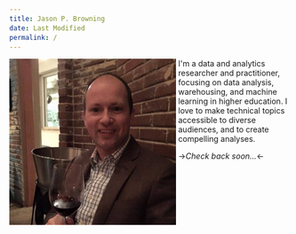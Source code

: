 ```yaml
---
title: Jason P. Browning 
date: Last Modified 
permalink: / 
---
```

<img src="/content/images/jason-wine.jpg" alt="Author enjoys a glass." style="width: 300px; height: 300px; float: left; margin-right: 4px;">

I'm a data and analytics researcher and practitioner, focusing on data analysis, warehousing, and machine learning in higher education.  I love to make technical topics accessible to diverse audiences, and to create compelling analyses.

->*Check back soon...*<-